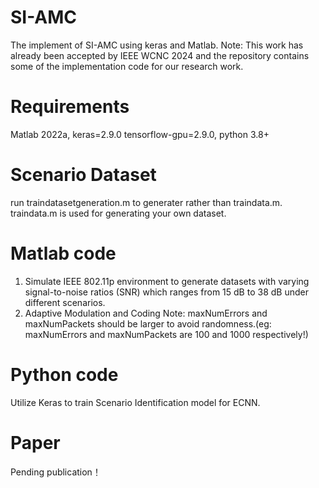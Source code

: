 # SI-AMC
The implement of SI-AMC using keras and Matlab.
Note: This work has already been accepted by IEEE WCNC 2024 and the repository contains some of the implementation code for our research work. 
# Requirements
Matlab 2022a, keras=2.9.0 tensorflow-gpu=2.9.0, python 3.8+
# Scenario Dataset
run traindatasetgeneration.m to generater rather than traindata.m. traindata.m is used for generating your own dataset.
# Matlab code
1. Simulate IEEE 802.11p environment to generate datasets with varying signal-to-noise ratios (SNR) which ranges from 15 dB to 38 dB under different scenarios.
2. Adaptive Modulation and Coding
Note: maxNumErrors and maxNumPackets should be larger to avoid randomness.(eg: maxNumErrors and maxNumPackets are 100 and 1000 respectively!)
# Python code
Utilize Keras to train Scenario Identification model for ECNN.
# Paper
Pending publication！
